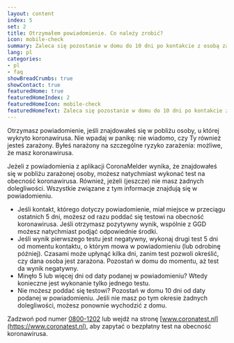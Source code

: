 ```yaml
---
layout: content
index: 5
set: 2
title: Otrzymałem powiadomienie. Co należy zrobić?
icon: mobile-check
summary: Zaleca się pozostanie w domu do 10 dni po kontakcie z osobą zarażoną. Masz dolegliwości? Wykonaj więc test na obecność koronawirusa.
lang: pl
categories:
- pl
- faq
showBreadCrumbs: true
showContact: true
featuredHome: true
featuredHomeIndex: 2
featuredHomeIcon: mobile-check
featuredHomeText: Zaleca się pozostanie w domu do 10 dni po kontakcie z osobą zarażoną. Masz dolegliwości? Wykonaj więc test na obecność koronawirusa.
---
```

Otrzymasz powiadomienie, jeśli znajdowałeś się w pobliżu osoby, u której wykryto koronawirusa. Nie wpadaj w panikę: nie wiadomo, czy Ty również jesteś zarażony. Byłeś narażony na szczególne ryzyko zarażenia: możliwe, że masz koronawirusa.

Jeżeli z powiadomienia z aplikacji CoronaMelder wynika, że znajdowałeś się w pobliżu zarażonej osoby, możesz natychmiast wykonać test na obecność koronawirusa. Również, jeżeli (jeszcze) nie masz żadnych dolegliwości. Wszystkie związane z tym informacje znajdują się w powiadomieniu.

- Jeśli kontakt, którego dotyczy powiadomienie, miał miejsce w przeciągu ostatnich 5 dni, możesz od razu poddać się testowi na obecność koronawirusa. Jeśli otrzymasz pozytywny wynik, wspólnie z GGD możesz natychmiast podjąć odpowiednie środki.
- Jeśli wynik pierwszego testu jest negatywny, wykonaj drugi test 5 dni od momentu kontaktu, o którym mowa w powiadomieniu (lub odrobinę później). Czasami może upłynąć kilka dni, zanim test pozwoli określić, czy dana osoba jest zarażona. Pozostań w domu do momentu, aż test da wynik negatywny.
- Minęło 5 lub więcej dni od daty podanej w powiadomieniu? Wtedy konieczne jest wykonanie tylko jednego testu. 
- Nie możesz poddać się testowi? Pozostań w domu 10 dni od daty podanej w powiadomieniu. Jeśli nie masz po tym okresie żadnych dolegliwości, możesz ponownie wychodzić z domu.

Zadzwoń pod numer [0800-1202](tel:+318001202) lub wejdź na stronę [www.coronatest.nl](https://www.coronatest.nl), aby zapytać o bezpłatny test na obecność koronawirusa.

